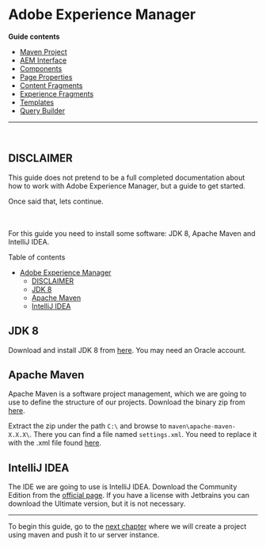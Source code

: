 # Adobe Experience Manager

**Guide contents**
- [Maven Project](1_maven_project/Readme.md)
- [AEM Interface](2_aem_interface/Readme.md)
- [Components](3_components/Readme.md)
- [Page Properties](4_page_properties/Readme.md)
- [Content Fragments](5_content_fragments/Readme.md)
- [Experience Fragments](6_experience_fragments/Readme.md)
- [Templates](7_templates/Readme.md)
- [Query Builder](8_query_builder/Readme.md)

---
<br>

DISCLAIMER
---

This guide does not pretend to be a full completed documentation about how to work with Adobe Experience Manager, but a guide to get started.

Once said that, lets continue.
<br>
<br>
<br>

For this guide you need to install some software: JDK 8, Apache Maven and IntelliJ IDEA.

Table of contents
- [Adobe Experience Manager](#adobe-experience-manager)
  - [DISCLAIMER](#disclaimer)
  - [JDK 8](#jdk-8)
  - [Apache Maven](#apache-maven)
  - [IntelliJ IDEA](#intellij-idea)

## JDK 8

Download and install JDK 8 from [here](https://www.oracle.com/java/technologies/javase-jdk8-downloads.html). You may need an Oracle account.

## Apache Maven

Apache Maven is a software project management, which we are going to use to define the structure of our projects. Download the binary zip from [here](https://maven.apache.org/download.cgi).

Extract the zip under the path `C:\` and browse to `maven\apache-maven-X.X.X\`. There you can find a file named `settings.xml`. You need to replace it with the .xml file found [here](https://helpx.adobe.com/experience-manager/using/maven_arch13.html).

## IntelliJ IDEA

The IDE we are going to use is IntelliJ IDEA. Download the Community Edition from the [official page](https://www.jetbrains.com/es-es/idea/). If you have a license with Jetbrains you can download the Ultimate version, but it is not necessary.

---

To begin this guide, go to the [next chapter](1_maven_project/Readme.md) where we will create a project using maven and push it to ur server instance.